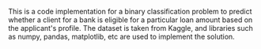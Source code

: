 This is a code implementation for a binary classification problem to predict whether a client for a bank is eligible for a particular loan amount based on the applicant's profile. The dataset is taken from Kaggle, and libraries such as numpy, pandas, matplotlib, etc are used to implement the solution.
